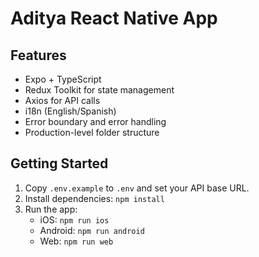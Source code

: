 # Aditya React Native App

## Features

- Expo + TypeScript
- Redux Toolkit for state management
- Axios for API calls
- i18n (English/Spanish)
- Error boundary and error handling
- Production-level folder structure

## Getting Started

1. Copy `.env.example` to `.env` and set your API base URL.
2. Install dependencies: `npm install`
3. Run the app:
   - iOS: `npm run ios`
   - Android: `npm run android`
   - Web: `npm run web`